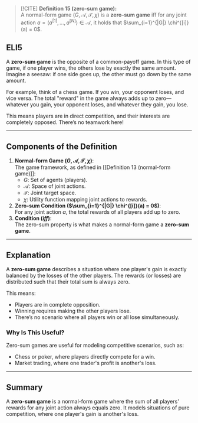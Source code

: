 
> [!CITE] **Definition 15 (zero-sum game):**  
> A normal-form game $(G, \mathcal{A}, \mathcal{T}, \chi)$ is a **zero-sum game** iff for any joint action $a = (a^{[1]}, \ldots, a^{[N]}) \in \mathcal{A}$, it holds that $\sum_{i=1}^{|G|} \chi^{[i]}(a) = 0$.

## ELI5

A **zero-sum game** is the opposite of a common-payoff game. In this type of game, if one player wins, the others lose by exactly the same amount. Imagine a seesaw: if one side goes up, the other must go down by the same amount.

For example, think of a chess game. If you win, your opponent loses, and vice versa. The total "reward" in the game always adds up to zero—whatever you gain, your opponent loses, and whatever they gain, you lose.

This means players are in direct competition, and their interests are completely opposed. There’s no teamwork here!

---

## Components of the Definition

1. **Normal-form Game $(G, \mathcal{A}, \mathcal{T}, \chi)$**:  
    The game framework, as defined in [[Definition 13 (normal-form game)]]:
    - $G$: Set of agents (players).
    - $\mathcal{A}$: Space of joint actions.
    - $\mathcal{T}$: Joint target space.
    - $\chi$: Utility function mapping joint actions to rewards.
2. **Zero-sum Condition ($\sum_{i=1}^{|G|} \chi^{[i]}(a) = 0$)**:  
    For any joint action $a$, the total rewards of all players add up to zero.
3. **Condition ($iff$)**:  
    The zero-sum property is what makes a normal-form game a **zero-sum game**.

---

## Explanation

A **zero-sum game** describes a situation where one player's gain is exactly balanced by the losses of the other players. The rewards (or losses) are distributed such that their total sum is always zero.

This means:

- Players are in complete opposition.
- Winning requires making the other players lose.
- There’s no scenario where all players win or all lose simultaneously.

### Why Is This Useful?

Zero-sum games are useful for modeling competitive scenarios, such as:

- Chess or poker, where players directly compete for a win.
- Market trading, where one trader's profit is another's loss.

---

## Summary

A **zero-sum game** is a normal-form game where the sum of all players' rewards for any joint action always equals zero. It models situations of pure competition, where one player's gain is another's loss.
